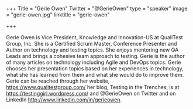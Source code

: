 +++
Title = "Gerie Owen"
Twitter = "@GerieOwen"
type = "speaker"
image = "gerie-owen.jpg"
linktitle = "gerie-owen"

+++

Gerie Owen is Vice President, Knowledge and Innovation-US at QualiTest Group, Inc. She is a Certified Scrum Master, Conference Presenter and Author on technology and testing topics. She enjoys mentoring new QA Leads and brings a cohesive team approach to testing. Gerie is the author of many articles on technology including Agile and DevOps topics. Gerie chooses her presentation topics based on her experiences in technology, what she has learned from them and what she would do to improve them. Gerie can be reached through her website, https://www.qualitestgroup.com/ her blog, Testing in the Trenches, is at https://testinggirl.wordpress.com/ and @GerieOwen on Twitter and on LinkedIn http://www.linkedin.com/in/gerieowen.
